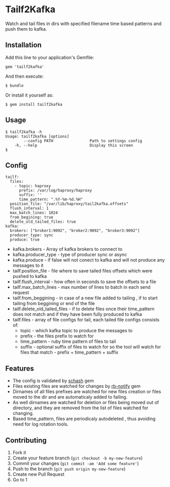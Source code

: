 # Tailf2Kafka

Watch and tail files in dirs with specified filename time based patterns and push them to kafka.


## Installation

Add this line to your application's Gemfile:

    gem 'tailf2kafka'

And then execute:

    $ bundle

Or install it yourself as:

    $ gem install tailf2kafka

## Usage

    $ tailf2kafka -h
    Usage: tailf2kafka [options]
            --config PATH                Path to settings config
        -h, --help                       Display this screen
    $

## Config

    tailf:
      files:
        - topic: haproxy
          prefix: /var/log/haproxy/haproxy
          suffix: ''
          time_pattern: ".%Y-%m-%d.%H"
      position_file: "/var/lib/haproxy/tail2kafka.offsets"
      flush_interval: 1
      max_batch_lines: 1024
      from_begining: true
      delete_old_tailed_files: true
    kafka:
      brokers: ["broker1:9092", "broker2:9092", "broker3:9092"]
      producer_type: sync
      produce: true

* kafka.brokers - Array of kafka brokers to connect to
* kafka.producer_type - type of producer sync or async
* kafka.produce - if false will not conect to kafka and will not produce any messages to it
* tailf.position_file - file where to save tailed files offsets which were pushed to kafka
* tailf.flush_interval - how often in seconds to save the offsets to a file
* tailf.max_batch_lines - max number of lines to batch in each send request
* tailf.from_beggining - in case of a new file added to tailing , if to start tailing from beggining or end of the file
* tailf.delete_old_tailed_files - if to delete files once their time_pattern does not match and if they have been fully produced to kafka
* tailf.files - array of file configs for tail, each tailed file configs consists of:
  * topic - which kafka topic to produce the messages to
  * prefix - the files prefix to watch for
  * time_pattern - ruby time pattern of files to tail
  * suffix - optional suffix of files to watch for
so the tool will watch for files that match - prefix + time_pattern + suffix

## Features

* The config is validated by [schash](https://github.com/ryotarai/schash) gem
* Files existing files are watched for changes by [rb-notify](https://github.com/nex3/rb-inotify) gem
* Dirnames of all files prefixes are watched for new files creation or files moved to the dir and are automaticaly
added to failing.
* As well dirnames are watched for deletion or files being moved out of directory, and they are removed from the  list of files watched for changing.
* Based time_pattern, files are periodicaly autodeleted , thus avoiding need for log rotation tools.

## Contributing

1. Fork it
2. Create your feature branch (`git checkout -b my-new-feature`)
3. Commit your changes (`git commit -am 'Add some feature'`)
4. Push to the branch (`git push origin my-new-feature`)
5. Create new Pull Request
6. Go to 1
